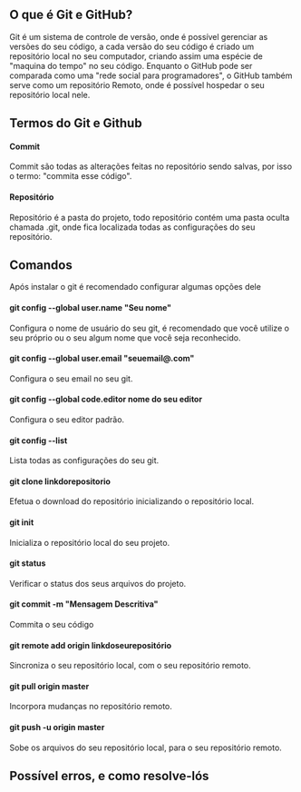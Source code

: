 ## O que é Git e GitHub?

Git é um sistema de controle de versão, onde é possível gerenciar as versões do seu código, a cada versão do seu código é criado um repositório local no seu computador, criando assim uma espécie de "maquina do tempo" no seu código. Enquanto o GitHub pode ser comparada como uma "rede social para programadores", o GitHub também serve como um repositório Remoto, onde é possível hospedar o seu repositório local nele.

## Termos do Git e Github

#### Commit

Commit são todas as alterações feitas no repositório sendo salvas, por isso o termo: "commita esse código".

#### Repositório

Repositório é a pasta do projeto, todo repositório contém uma pasta oculta chamada .git, onde fica localizada
todas as configurações do seu repositório.

## Comandos

Após instalar o git é recomendado configurar algumas opções dele

#### git config --global user.name "Seu nome"

Configura o nome de usuário do seu git, é recomendado que você utilize o seu próprio ou o seu algum nome que
você seja reconhecido.

#### git config --global user.email "seuemail@.com"

Configura o seu email no seu git.

#### git config --global code.editor nome do seu editor

Configura o seu editor padrão.

#### git config --list

Lista todas as configurações do seu git.

#### git clone linkdorepositorio

Efetua o download do repositório inicializando o repositório local.

#### git init

Inicializa o repositório local do seu projeto.

#### git status

Verificar o status dos seus arquivos do projeto.

#### git commit -m "Mensagem Descritiva"

Commita o seu código

#### git remote add origin linkdoseurepositório

Sincroniza o seu repositório local, com o seu repositório remoto.

#### git pull origin master

Incorpora mudanças no repositório remoto.

#### git push -u origin master

Sobe os arquivos do seu repositório local, para o seu repositório remoto.

## Possível erros, e como resolve-lós
